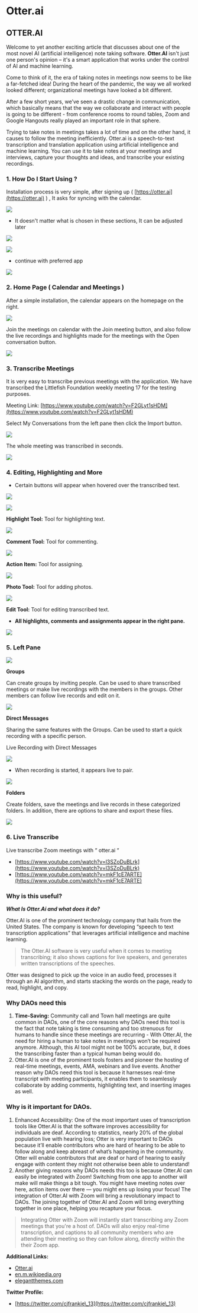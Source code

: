 # Otter.ai

## OTTER.AI

Welcome to yet another exciting article that discusses about one of the most novel AI (artificial intelligence) note taking software. **Otter.AI** isn't just one person's opinion – it's a smart application that works under the control of AI and machine learning.

Come to think of it, the era of taking notes in meetings now seems to be like a far-fetched idea! During the heart of the pandemic, the way we all worked looked different; organizational meetings have looked a bit different.

After a few short years, we’ve seen a drastic change in communication, which basically means that the way we collaborate and interact with people is going to be different - from conference rooms to round tables, Zoom and Google Hangouts really played an important role in that sphere.

Trying to take notes in meetings takes a lot of time and on the other hand, it causes to follow the meeting inefficiently. Otter.ai is a speech-to-text transcription and translation application using artificial intelligence and machine learning. You can use it to take notes at your meetings and interviews, capture your thoughts and ideas, and transcribe your existing recordings.

### 1. How Do I Start Using ?

Installation process is very simple, after signing up ( [https://otter.ai](https://otter.ai) ) , It asks for syncing with the calendar.

![](https://lh3.googleusercontent.com/f21QB8wr-YBpr-VNASVnqHih3DmXbfSKV6cpjpbxG2fGPaMynu3-M1-OnHn-eL\_8N55szRwAbpqZ1eLHIJLBMWkKGCx4Th2QgLkPYHmdLV8wcrEnfymZG9Je\_MsCItXwQ7ObHaWwloYsusmz6qGknWU)

* It doesn't matter what is chosen in these sections, It can be adjusted later

![](https://lh6.googleusercontent.com/3dkOSJCy5MbPb5AAaf-Jol-Wcfz-VSJS60SaeIZRgdqSbiZ4PWQA8DDr905p1wo1Jpz2sNPrmdmQ94o5D1nEykh6GJ7Z1\_hqrFudJXfROVIpozfShBwEdEYHTCu2A8EAugDUcovRbvJZzYQeJTy-Ius)

![](https://lh6.googleusercontent.com/kzQ222tje1h6YRsKiQ0wf4jjdOIdGhFHcpnBUQ3ENbPlJ7MDWk1ZRacCaKEaQg26Q92-1b8C1KfprcbFx0YrT6q-14r6atLhiOaNyyVBvAOIUYmzzEiuN23pBxyq-AT6vdw0iMtUJ\_oQNqVn1o46hA4)

* continue with preferred app

![](https://lh3.googleusercontent.com/6BnyDa2To0aXShxAtkDRVwogx5N1caEWLBEJ8AW4jCGoFFVA3eHRrcwx\_ER9mKkumO6QHzMhhGERQGOQpNXgBIx8Ir52PtRKKydFqO6tiupYJGoV-LTLuTtRr2xddJJcvjY6jJM2nFA-QIzeECOiUx0)

### 2. Home Page ( Calendar and Meetings )

After a simple installation, the calendar appears on the homepage on the right.

![](https://lh3.googleusercontent.com/XHDHVPPH4we1t6ODA5eIiiE1K\_hyVppliJBzb0joxm6o3u6jvvyKPVo02AuUPpIXbboJQ3z9p1OHsrPT61Ejwly7jRTnPKRHZBzEYLNVNlDMuL6O-2-EZ4\_rRtKqSgiRJToJkDlZlSv1tLlTvTmMhkk)

Join the meetings on calendar with the Join meeting button, and also follow the live recordings and highlights made for the meetings with the Open conversation button.

![](https://lh3.googleusercontent.com/K36JPAw7yFnsP-P4gulpBx2s8kRgBCQF1LK70Pus4rI2tkpaDo-ukIhudrgWi75GLEJNysUBKFgYWVkJbCS9Lwhxme8Lr7kpcwu0FR3kWkszL2Dj2z--vNaZzZOUmKA8-luoePBX1I4oRYxz\_o8N15s)

### 3. Transcribe Meetings

It is very easy to transcribe previous meetings with the application. We have transcribed the Littlefish Foundation weekly meeting 17 for the testing purposes.

Meeting Link: [https://www.youtube.com/watch?v=F2GLyt1sHDM](https://www.youtube.com/watch?v=F2GLyt1sHDM)

Select My Conversations from the left pane then click the Import button.

![](https://lh5.googleusercontent.com/X9-itlieNqWWCkxvH7kmoWd852T4llIm7kFl0t376b\_xFvw2lj36IYw0xDaBzBzLXreyH27mkAmxvnGd334dXnDyzUE-GqNJPazI3RMYu6ivAtK1AXZFwbcmuiNRqRTIp-FP0OG4ADVxlJpoKpdHUhY)

The whole meeting was transcribed in seconds.

![](https://lh4.googleusercontent.com/vIA7JrPr\_sDgtDxwo9v9O-CCjiiBIoMcvEF8h0yqlW5JNybO1MGITUJWYNh5HnirkGZNJIeDollMmbFknLP6WyX9SYj6xypLKxaZzhdWmoINWWWLB7t-uvD9Doi9tShCidYoPHJcJ6zlpZlpMCFY9zE)

### 4. Editing, Highlighting and More

* Certain buttons will appear when hovered over the transcribed text.

![](https://lh6.googleusercontent.com/vmrwQBVNlgM-v-Wg\_0U37aZitz3wsoA23rD05-TDNSgNL1HaHp1W6jRx0C92H1JEiOcbKMII4iWqAxHgbMChCyjVu2ALLQmsnOAd3P57M0X3CrLyLLDDTSHt53wk5ua2XowqzltHfrzIzEjvcnrjVGM)

![](https://lh6.googleusercontent.com/NPXt6U6kx9-ymrWfc4yyVTPrj4GYdkDrUUE\_31CroRcWaZBv2xB3hBGLkwUoxz2irzIMIDBbx84EzaRU80GbU65GGNvMFSfcWNOyF4VZXLKkGL2-PfBiwXDHWJa8I4wSNWLPt37zyI3GNJIHxb-Khxc)

**Highlight Tool:** Tool for highlighting text.

![](https://lh4.googleusercontent.com/Xq0\_s6wjKtEwZzG4Ipp-isi2aD2WfR0hXzh7qNFUK1rJJ2QvzARm8GEp7U7yO3qvI68w80xU2CsYbw5n1zekasBM9M7x9U9sGm1lT9SYxhjTnGtZX9JMGAOSroFQysiD60i8LMreZpKgDa1YcgpmJvw)

**Comment Tool:** Tool for commenting.

![](https://lh3.googleusercontent.com/Phn6q3eLY6Onejh9RjaLCquOK\_hTvAxIcXvlNRWpWpJV3gN0DOhwPu4tWZdhUWV7pqon6rVPImxpKXca7qb\_XQI3mJBWTkj71zdQqasgAg1UZuaml2prcwgnYBULkpgJ0-uVaeAlu6CnidHKblRrqwY)

**Action Item:** Tool for assigning.

![](https://lh3.googleusercontent.com/JoYAcSh8bEApkp1butlrV-2BhwZwPfTbz2-AZYEQL72R0uUzYc2ZZj1AeO9WW53RtvMMxnagGhz8OMruLRkakYTY0FuTAvK5L5o3UDWAQTfXUIS8oAVdnbaP34Hktk79huWolpub9uR8iP3p\_4hJTFM)

**Photo Tool:** Tool for adding photos.

![](https://lh6.googleusercontent.com/Td-CSR1SHpAyb2WgpGw1hD3AuZNWfvSyRdBApKjJzHNU0ADk2S\_XLnQC0tDC1m995DqA-RI\_vSw6gWwaquTV2ByD-7V3qrG7AkL3V80Vpad0dfEi8DblbehYt2rS\_AtB-Y8sZ2g7mmrtpplrPhFfSBA)

**Edit Tool:** Tool for editing transcribed text.

* **All highlights, comments and assignments appear in the right pane.**

![](https://lh6.googleusercontent.com/GVN6dvHaqzdU0VyIdqpRtkB3rRIyzG\_sh-cIEl0E8RaHRMHCOAqysi-xGnoDmpHtxxtsHpql91Zt9XvvYFwCPnIHJxq5iITTlSa8pcZU-q4ovwt2bSQCQG5I6S2EbFNi1Hbm9vTQVJYF3U\_PUVDqilU)

### 5. Left Pane

![](https://lh5.googleusercontent.com/TPNb142byQjtp8711X3d6\_PUSh2SLPPfGIt131C27tvBx4kqi9NT6mQQ4Kq2zioALeG4pFXYLYc5PGvi2E\_InEdgSRo-DNySI2kTBXnsCHFJH\_ASs6Q9EfDMpmPiXw1K8Eu2fW7SKR\_lnp\_Jp9rUOFw)

**Groups**

Can create groups by inviting people. Can be used to share transcribed meetings or make live recordings with the members in the groups. Other members can follow live records and edit on it.

![](https://lh4.googleusercontent.com/G5E7GfW2Jy3hWxSjk2wSZnsjGa2TVUT1-2ZOTnt57vOFHaPqGSszDQluokudLjK6aQOlaVQskrGU2AWmmH1amKUTCvCYUVCwePwZ\_\_6Dy9l2-DPCEt-SFFK8Pn4nkPBFiwXQbKZblW8Vtka28qgeqyE)

**Direct Messages**

Sharing the same features with the Groups. Can be used to start a quick recording with a specific person.

Live Recording with Direct Messages

![](https://lh3.googleusercontent.com/0TiBNuoAVKGh8NA9i0Mv8acgb4CFi7SLRCY8Q\_sSukr7SmQfv8QZfdjV5B29PN-LXOiJPyG3aOuFuX6l\_Ss4fuKfoBPzH7LgVymPDl1BvdLXRYDjYU6qTo\_wX5v06EzMoP-q9w7ArWANOarDC1FY7Mg)

* When recording is started, it appears live to pair.

![](https://lh5.googleusercontent.com/i8Cm28yr0SNNPnzx6w2MZGOFxWiT5sHaPNg9GodUSqg0IoygN3dEuxYe57sdmY2xEBQPmmNZMhwtSzA88u2Ijg8pb2nEk6GNqP4mYawMr24lLudmK4tnnVg2axDYz4ZqoZ1NLjmRNmZqyNYOMvhRNKc)

**Folders**

Create folders, save the meetings and live records in these categorized folders. In addition, there are options to share and export these files.

![](https://lh4.googleusercontent.com/2MBl2drZZRgAl6ZFipYHHBwsydUPK3ehEjscMFh\_NVzjQu2d8D-WlxeFwXIAt8W6lRe6aa8oR8nUd4FhxXVqlrGDQRDG\_WfdCb4TXKqs7TZZaWf-aLVZmQR4N8Pu5DnEUEZP\_MS8aD1m1YMNA4\_BjuM)

### 6. Live Transcribe

Live transcribe Zoom meetings with “ otter.ai “

* [https://www.youtube.com/watch?v=l3SZoDuBLrk](https://www.youtube.com/watch?v=l3SZoDuBLrk)
* [https://www.youtube.com/watch?v=mkF1cE7ARTE](https://www.youtube.com/watch?v=mkF1cE7ARTE)

### Why is this useful?

_**What Is Otter.Ai and what does it do?**_

Otter.AI is one of the prominent technology company that hails from the United States. The company is known for developing “speech to text transcription applications” that leverages artificial intelligence and machine learning.

> The Otter.AI software is very useful when it comes to meeting transcribing; it also shows captions for live speakers, and generates written transcriptions of the speeches.

Otter was designed to pick up the voice in an audio feed, processes it through an AI algorithm, and starts stacking the words on the page, ready to read, highlight, and copy.

### Why DAOs need this

1. **Time-Saving:** Community call and Town hall meetings are quite common in DAOs, one of the core reasons why DAOs need this tool is the fact that note taking is time consuming and too strenuous for humans to handle since these meetings are recurring - With Otter.AI, the need for hiring a human to take notes in meetings won’t be required anymore. Although, this AI tool might not be 100% accurate, but, it does the transcribing faster than a typical human being would do.
2. Otter.AI is one of the prominent tools fosters and pioneer the hosting of real-time meetings, events, AMA, webinars and live events. Another reason why DAOs need this tool is because it harnesses real-time transcript with meeting participants, it enables them to seamlessly collaborate by adding comments, highlighting text, and inserting images as well.

### Why is it important for DAOs.

1. Enhanced Accessibility: One of the most important uses of transcription tools like Otter.AI is that the software improves accessibility for individuals are deaf. According to statistics, nearly 20% of the global population live with hearing loss; Otter is very important to DAOs because it’ll enable contributors who are hard of hearing to be able to follow along and keep abreast of what’s happening in the community. Otter will enable contributors that are deaf or hard of hearing to easily engage with content they might not otherwise been able to understand!
2. Another giving reasons why DAOs needs this too is because Otter.AI can easily be integrated with Zoom! Switching from one app to another will make will make things a bit tough. You might have meeting notes over here, action items over there — you might ens up losing your focus! The integration of Otter.AI with Zoom will bring a revolutionary impact to DAOs. The joining together of Otter.AI and Zoom will bring everything together in one place, helping you recapture your focus.

> Integrating Otter with Zoom will instantly start transcribing any Zoom meetings that you're a host of. DAOs will also enjoy real-time transcription, and captions to all community members who are attending their meeting so they can follow along, directly within the their Zoom app.

**Additional Links:**

* [Otter.ai](https://otter.ai)
* [en.m.wikipedia.org](https://en.m.wikipedia.org/wiki/Otter.ai)
* [elegantthemes.com](https://www.elegantthemes.com/blog/business/otter-ai)

**Twitter Profile:**

* [https://twitter.com/cjfrankie\_13](https://twitter.com/cjfrankie\_13)
